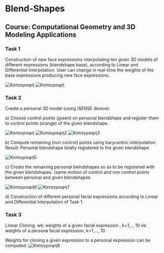 # Blend-Shapes
## Course: Computational Geometry and 3D Modeling Applications
### Task 1
Construction of new face expressions interpolating ten given 3D models of different expressions (blendshape base), according to Linear and Differential Interpolation. User can change in real-time the weights of the base expressions producing new face expressions.

![Καταγραφή](https://user-images.githubusercontent.com/43147324/65894247-16571380-e3b2-11e9-8720-466bcc99d807.PNG)
![Καταγραφή](https://user-images.githubusercontent.com/43147324/65894840-1c99bf80-e3b3-11e9-92a3-bbfab21d4a28.PNG)

### Task 2
Create a personal 3D model (using ISENSE device):

a) Choose control points (green) on personal blendshape and register them to control points (orange) of the given blendshape.

![Καταγραφή](https://user-images.githubusercontent.com/43147324/65899915-6e474780-e3bd-11e9-8179-ff2d8874987a.PNG)
![Καταγραφή2](https://user-images.githubusercontent.com/43147324/65900046-b1a1b600-e3bd-11e9-9ab1-5e1ffb5d307a.PNG)
![Καταγραφή3](https://user-images.githubusercontent.com/43147324/65900115-dc8c0a00-e3bd-11e9-9e30-bbc918aa78b4.PNG)


b) Compute remaining (non control) points using barycentric interpolation. Result: Personal blendshape totally registered to the given blendshape

![Καταγραφή5](https://user-images.githubusercontent.com/43147324/65900880-ac456b00-e3bf-11e9-84f2-11d968c4b153.PNG)


c) Create the remaining personal belndshapes so as to be registered with the given blendshapes.
(same motion of control and non control points between personal and given blendshapes

![Καταγραφή6](https://user-images.githubusercontent.com/43147324/65901181-57eebb00-e3c0-11e9-9bc0-88523bd98984.PNG)
![Καταγραφή7](https://user-images.githubusercontent.com/43147324/65901187-5a511500-e3c0-11e9-8e5d-ce916d61680b.PNG)

d) Construction of different personal facial expressions according to Linear and Differential Interpolation of Task 1.

### Task 3
Linear Cloning:
wk: weights of a given facial expression , k=1,.., 10
vk: weights of a persona facial expression, k=1,..., 10

Weights for cloning a given expression to a personal expression can be computed:
![Καταγραφή8](https://user-images.githubusercontent.com/43147324/75626982-ddc39c00-5bd4-11ea-95ae-a9df9f1d2dcf.png)
